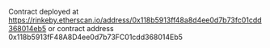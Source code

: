 Contract deployed at https://rinkeby.etherscan.io/address/0x118b5913ff48a8d4ee0d7b73fc01cdd368014eb5 or contract address 0x118b5913fF48A8D4ee0d7b73FC01cdd368014Eb5





